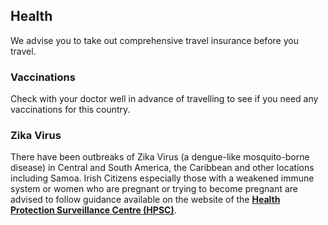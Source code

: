 ## Health

We advise you to take out comprehensive travel insurance before you travel.

### **Vaccinations**

Check with your doctor well in advance of travelling to see if you need any vaccinations for this country.

### **Zika Virus**

There have been outbreaks of Zika Virus (a dengue-like mosquito-borne disease) in Central and South America, the Caribbean and other locations including Samoa. Irish Citizens especially those with a weakened immune system or women who are pregnant or trying to become pregnant are advised to follow guidance available on the website of the [**Health Protection Surveillance Centre (HPSC)**](http://www.hpsc.ie/A-Z/Vectorborne/Zika/).